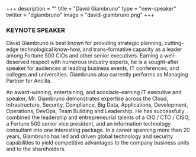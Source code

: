 +++
description = ""
title = "David Giambruno"
type = "new-speaker"
twitter = "dgiambruno"
image = "david-giambruno.png"
+++
### <strong>KEYNOTE SPEAKER</strong>

David Giambruno is best known for providing strategic planning, cutting-edge technological know-how, and trans-formative capacity as a leader among Fortune 500 CIOs and other senior executives. Earning a well-deserved respect with numerous industry experts, he is a sought-after speaker for audiences at leading business events, IT conferences,
and colleges and universities. Giambruno also currently performs as Managing Partner for Ancilla.

An award-winning, entertaining, and accolade-earning IT executive and speaker, Mr. Giambruno demonstrates expertise across the Cloud, Infrastructure, Security, Compliance, Big Data, Applications, Development, Operations, DevOps, Team Building and Leadership. He has successfully combined the leadership and entrepreneurial talents of a CIO / CTO / CISO, a Fortune 500 senior vice president, and an information technology consultant into one interesting package. In a career spanning more than 20 years, Giambruno has led and driven global technology and security capabilities to yield competitive advantages to the company business units and to the shareholders.
